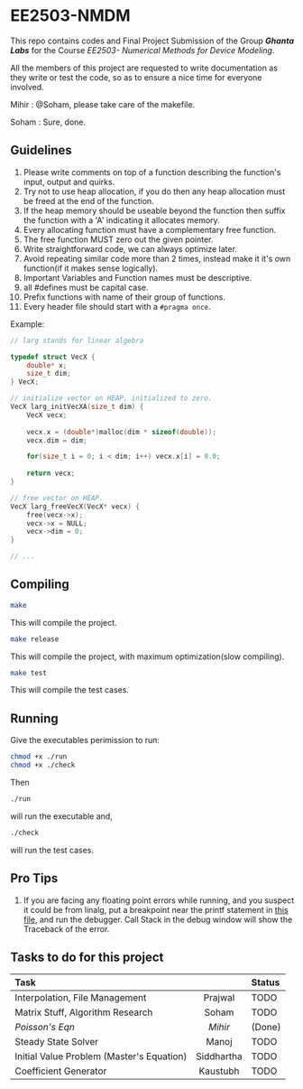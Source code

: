 # EE2503-NMDM
This repo contains codes and Final Project Submission of the Group <b><em>Ghanta Labs</em></b> for the Course <em>EE2503- Numerical Methods for Device Modeling</em>.

All the members of this project are requested to write documentation as they write or test the code, so as to ensure a nice time for everyone involved.

Mihir : @Soham, please take care of the makefile.

Soham : Sure, done.

## Guidelines
1. Please write comments on top of a function describing the function's input, output and quirks.
2. Try not to use heap allocation, if you do then any heap allocation must be freed at the end of the function.
3. If the heap memory should be useable beyond the function then suffix the function with a 'A' indicating it allocates memory.
4. Every allocating function must have a complementary free function.
5. The free function MUST zero out the given pointer.
6. Write straightforward code, we can always optimize later.
7. Avoid repeating similar code more than 2 times, instead make it it's own function(if it makes sense logically).
8. Important Variables and Function names must be descriptive.
9. all #defines must be capital case.
10. Prefix functions with name of their group of functions.
11. Every header file should start with a `#pragma once`.

Example:
```C
// larg stands for linear algebra

typedef struct VecX {
    double* x;
    size_t dim;
} VecX;

// initialize vector on HEAP, initialized to zero.
VecX larg_initVecXA(size_t dim) {
    VecX vecx;
    
    vecx.x = (double*)malloc(dim * sizeof(double));
    vecx.dim = dim;

    for(size_t i = 0; i < dim; i++) vecx.x[i] = 0.0;
    
    return vecx;
}

// free vector on HEAP.
VecX larg_freeVecX(VecX* vecx) {
    free(vecx->x);
    vecx->x = NULL;
    vecx->dim = 0;
}

// ...
```

## Compiling
```bash
make
```
This will compile the project.

```bash
make release
```
This will compile the project, with maximum optimization(slow compiling).

```bash
make test
```
This will compile the test cases.

## Running
Give the executables perimission to run:
```bash
chmod +x ./run
chmod +x ./check
```
Then
```bash
./run
```
will run the executable and,
```bash
./check
```
will run the test cases.


## Pro Tips 

1. If you are facing any floating point errors while running, and you suspect it could be from linalg, put a breakpoint near the printf statement in [this file](src/linarg/common.c), and run the debugger. Call Stack in the debug window will show the Traceback of the error.


## Tasks to do for this project

| Task |   | Status |
|:---------|:---------------:|:-----------|
| Interpolation, File Management | Prajwal | TODO |
| Matrix Stuff, Algorithm Research | Soham | TODO |
| *Poisson's Eqn* | *Mihir* | (Done) | 
| Steady State Solver| Manoj | TODO |
| Initial Value Problem (Master's Equation)| Siddhartha | TODO |
| Coefficient Generator | Kaustubh | TODO |


